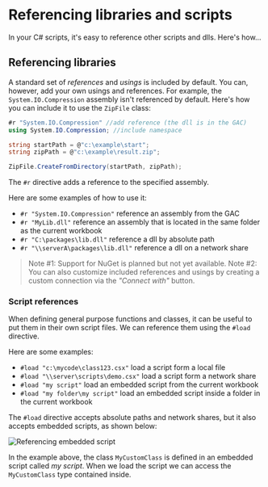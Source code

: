 # Referencing libraries and scripts

In your C# scripts, it's easy to reference other scripts and dlls. Here's how...

## Referencing libraries
A standard set of *references* and *usings* is included by default. You can, however, add your own usings and references. For example, the `System.IO.Compression` assembly isn't referenced by default. Here's how you can include it to use the `ZipFile` class:

``` C#
#r "System.IO.Compression" //add reference (the dll is in the GAC)
using System.IO.Compression; //include namespace 

string startPath = @"c:\example\start";
string zipPath = @"c:\example\result.zip";

ZipFile.CreateFromDirectory(startPath, zipPath);
```  

The `#r` directive adds a reference to the specified assembly. 

Here are some examples of how to use it:
- `#r "System.IO.Compression"` reference an assembly from the GAC
- `#r "MyLib.dll"` reference an assembly that is located in the same folder as the current workbook
- `#r "C:\packages\lib.dll"` reference a dll by absolute path
- `#r "\\serverA\packages\lib.dll"` reference a dll on a network share

> Note #1: Support for NuGet is planned but not yet available.
> Note #2: You can also customize included references and usings by creating a custom connection via the *"Connect with"* button. 

### Script references
When defining general purpose functions and classes, it can be useful to put them in their own script files. We can reference them using the `#load` directive. 

Here are some examples: 
- `#load "c:\mycode\class123.csx"` load a script form a local file
- `#load "\\server\scripts\demo.csx"` load a script form a network share
- `#load "my script"` load an embedded script from the current workbook
- `#load "my folder\my script"` load an embedded script inside a folder in the current workbook
 
The `#load` directive accepts absolute paths and network shares, but it also accepts embedded scripts, as shown below:

![Referencing embedded script](https://i.imgur.com/RHSRZpg.png)

In the example above, the class `MyCustomClass` is defined in an embedded script called *my script*. When we load the script we can access the `MyCustomClass` type contained inside.